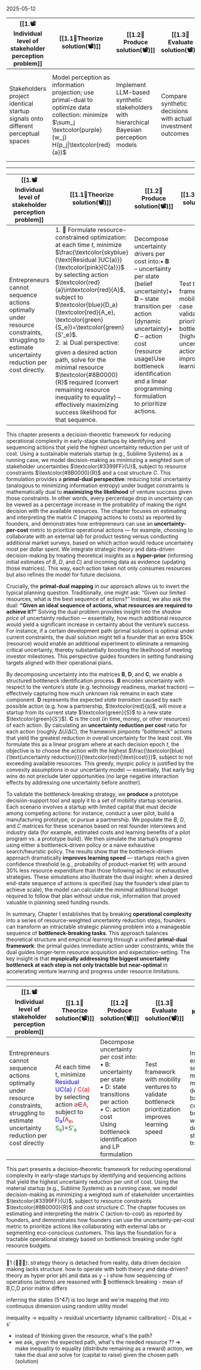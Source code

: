 2025-05-12



| [[1.📽️Individual level of stakeholder perception problem]]                     | [[1.1💭Theorize solution(📽️)]]                                                                                                                               | [[1.2📐Produce solution(📽️)]]                                                          | [[1.3💸Evaluate solution(📽️)]]                             | [[1.4📜Related work(📽️)]]                                                      | Key Insight                                                                                                   |
| ------------------------------------------------------------------------------- | ------------------------------------------------------------------------------------------------------------------------------------------------------------- | --------------------------------------------------------------------------------------- | ----------------------------------------------------------- | ------------------------------------------------------------------------------- | ------------------------------------------------------------------------------------------------------------- |
| Stakeholders project identical startup signals onto different perceptual spaces | Model perception as information projection; use primal-dual to optimize data collection: minimize $\sum_j \textcolor{purple}{w_j} H(p_j\|\textcolor{red}{a})$ | Implement LLM-based synthetic stakeholders with hierarchical Bayesian perception models | Compare synthetic decisions with actual investment outcomes | Literature on bounded rationality, attention allocation, categorical perception | Stakeholder decisions emerge from projecting high-dimensional venture data onto limited perceptual dimensions |

----

| [[1.📽️Individual level of stakeholder perception problem]]                                                                             | [[1.1💭Theorize solution(📽️)]]                                                                                                                                                                                                                                                                                                                                                                                                                                                                                                                                            | [[1.2📐Produce solution(📽️)]]                                                                                                                                                                                                                                                         | [[1.3💸Evaluate solution(📽️)]]                                                                                                                               | Key Insight                                                                                                                                                                                                                                                                      |
| ------------------------------------------------------------------------------------------------------------------------------------------- | ------------------------------------------------------------------------------------------------------------------------------------------------------------------------------------------------------------------------------------------------------------------------------------------------------------------------------------------------------------------------------------------------------------------------------------------------------------------------------------------------------------------------------------------------------------------------------ | ------------------------------------------------------------------------------------------------------------------------------------------------------------------------------------------------------------------------------------------------------------------------------------------ | ----------------------------------------------------------------------------------------------------------------------------------------------------------------- | -------------------------------------------------------------------------------------------------------------------------------------------------------------------------------------------------------------------------------------------------------------------------------- |
| Entrepreneurs cannot sequence actions optimally under resource constraints, struggling to estimate uncertainty reduction per cost directly. | 1. 🔄 Formulate resource-constrained optimization: at each time $t$, minimize $\frac{\textcolor{skyblue}{\text{Residual }UC(a)}}{\textcolor{pink}{C(a)}}$ by selecting action $\textcolor{red}{a}\in\textcolor{red}{A}$, subject to $\textcolor{blue}{D_a}(\textcolor{red}{A_e}, \textcolor{green}{S_e})=\textcolor{green}{S'_e}$.<br>2. 📊 Dual perspective: given a desired action path, solve for the minimal resource $\textcolor{#8B0000}{R}$ required (convert remaining resource inequality to equality) – effectively maximizing success likelihood for that sequence. | Decompose uncertainty drivers per cost into:• **B** – uncertainty per state (belief uncertainty)• **D** – state transition per action (dynamic uncertainty)• **C** – action cost (resource usage)Use bottleneck identification and a linear programming formulation to prioritize actions. | Test the framework with mobility venture case studies to validate that prioritizing bottlenecks (highest uncertainty/cost actions first) improves learning speed. | Instead of exhaustive multi-step planning, entrepreneurs make one-step (myopic) decisions targeting the current bottleneck. Leveraging deterministic short-term state transitions, this greedy bottleneck-focused strategy achieves near-optimal progress under tight resources. |

This chapter presents a decision-theoretic framework for reducing operational complexity in early-stage startups by identifying and sequencing actions that yield the highest uncertainty reduction per unit of cost. Using a sustainable materials startup (e.g., Sublime Systems) as a running case, we model decision-making as minimizing a weighted sum of stakeholder uncertainties $\textcolor{#3399FF}{U}$, subject to resource constraints $\textcolor{#8B0000}{R}$ and a cost structure $C$. This formulation provides a **primal-dual perspective**: reducing total uncertainty (analogous to minimizing information entropy) under budget constraints is mathematically dual to **maximizing the likelihood** of venture success given those constraints. In other words, every percentage drop in uncertainty can be viewed as a percentage increase in the probability of making the right decision with the available resources. The chapter focuses on estimating and interpreting the matrix $C$ (mapping actions to costs) as reported by founders, and demonstrates how entrepreneurs can use an **uncertainty-per-cost** metric to prioritize operational actions — for example, choosing to collaborate with an external lab for product testing versus conducting additional market surveys, based on which action would reduce uncertainty most per dollar spent. We integrate strategic theory and data-driven decision-making by treating theoretical insights as a **hyper-prior** (informing initial estimates of $B$, $D$, and $C$) and incoming data as evidence (updating those matrices). This way, each action taken not only consumes resources but also refines the model for future decisions.

Crucially, the **primal-dual mapping** in our approach allows us to invert the typical planning question. Traditionally, one might ask: “Given our limited resources, what is the best sequence of actions?” Instead, we also ask the dual: **“Given an ideal sequence of actions, what resources are required to achieve it?”** Solving the dual problem provides insight into the _shadow price_ of uncertainty reduction — essentially, how much additional resource would yield a significant increase in certainty about the venture’s success. For instance, if a certain development path (primal solution) is optimal under current constraints, the dual solution might tell a founder that an extra $50k (resource) would enable an additional experiment to eliminate a remaining critical uncertainty, thereby substantially boosting the likelihood of meeting investor milestones. This perspective guides founders in setting fundraising targets aligned with their operational plans.

By decomposing uncertainty into the matrices **B**, **D**, and **C**, we enable a structured bottleneck identification process. **B** encodes uncertainty with respect to the venture’s _state_ (e.g. technology readiness, market traction) — effectively capturing how much unknown risk remains in each state component. **D** represents the expected _state transition_ caused by each possible action (e.g. how a partnership, $\textcolor{red}{a}$, will move a startup from its current state $\textcolor{green}{S}$ to a new state $\textcolor{green}{S'}$). **C** is the cost (in time, money, or other resources) of each action. By calculating an **uncertainty reduction per cost** ratio for each action (roughly $\Delta U / \Delta C$), the framework pinpoints “bottleneck” actions that yield the greatest reduction in overall uncertainty for the least cost. We formulate this as a linear program where at each decision epoch $t$, the objective is to choose the action with the highest $\frac{\textcolor{blue}{\text{uncertainty reduction}}}{\textcolor{red}{\text{cost}}}$, subject to not exceeding available resources. This greedy, myopic policy is justified by the convexity assumptions in our uncertainty model — essentially, that early big wins do not preclude later opportunities (no large negative interaction effects by addressing one uncertainty before another).

To validate the bottleneck-breaking strategy, we **produce** a prototype decision-support tool and apply it to a set of mobility startup scenarios. Each scenario involves a startup with limited capital that must decide among competing actions: for instance, conduct a user pilot, build a manufacturing prototype, or pursue a partnership. We populate the $B$, $D$, and $C$ matrices for these scenarios based on real founder interviews and industry data (for example, estimated costs and learning benefits of a pilot program vs. a prototype build). We then simulate the startup’s progress using either a bottleneck-driven policy or a naive exhaustive search/heuristic policy. The results show that the bottleneck-driven approach dramatically **improves learning speed** — startups reach a given confidence threshold (e.g., probability of product-market fit) with around 30% less resource expenditure than those following ad-hoc or exhaustive strategies. These simulations also illustrate the dual insight: when a desired end-state sequence of actions is specified (say the founder’s ideal plan to achieve scale), the model can calculate the minimal additional budget required to follow that plan without undue risk, information that proved valuable in planning seed funding rounds.

In summary, Chapter I establishes that by breaking **operational complexity** into a series of resource-weighted uncertainty reduction steps, founders can transform an intractable strategic planning problem into a manageable sequence of **bottleneck-breaking tasks**. This approach balances theoretical structure and empirical learning through a unified **primal-dual framework**: the primal guides immediate action under constraints, while the dual guides longer-term resource acquisition and expectation-setting. The key insight is that **myopically addressing the biggest uncertainty bottleneck at each step is not only tractable but near-optimal** in accelerating venture learning and progress under resource limitations.

---

| [[1.📽️Individual level of stakeholder perception problem]]                                                                            | [[1.1💭Theorize solution(📽️)]]                                                                                                                                                                                                                                                                                                                                                                         | [[1.2📐Produce solution(📽️)]]                                                                                                                                                 | [[1.3💸Evaluate solution(📽️)]]                                                                 | Key Insight                                                                                                                |
| ------------------------------------------------------------------------------------------------------------------------------------------ | ----------------------------------------------------------------------------------------------------------------------------------------------------------------------------------------------------------------------------------------------------------------------------------------------------------------------------------------------------------------------------------------------------------- | ---------------------------------------------------------------------------------------------------------------------------------------------------------------------------------- | --------------------------------------------------------------------------------------------------- | -------------------------------------------------------------------------------------------------------------------------- |
| Entrepreneurs cannot sequence actions optimally under resource constraints, struggling to estimate uncertainty reduction per cost directly | At each time t, minimize <span style="color:blue">Residual UC(a)</span> / <span style="color:red">C(a)</span> by selecting action <span style="color:red">a</span>∈<span style="color:red">A</span>, subject to <span style="color:blue">D<sub>a</sub></span>(<span style="color:red">A<sub>e</sub></span>, <span style="color:green">S<sub>e</sub></span>)=<span style="color:green">S'<sub>e</sub></span> | Decompose uncertainty per cost into: <br>• B: uncertainty per state<br>• D: state transitions per action<br>• C: action cost<br>Using bottleneck identification and LP formulation | Test framework with mobility ventures to validate bottleneck prioritization improves learning speed | Instead of exhaustive search, make myopic decisions based on current bottlenecks with deterministic short-term transitions |


This part presents a decision-theoretic framework for reducing operational complexity in early-stage startups by identifying and sequencing actions that yield the highest uncertainty reduction per unit of cost. Using the material startup (e.g., Sublime Systems) as a running case, we model decision-making as minimizing a weighted sum of stakeholder uncertainties $\textcolor{#3399FF}{U}$, subject to resource constraints $\textcolor{#8B0000}{R}$ and cost structure $C$. The chapter focuses on estimating and interpreting the matrix $C$ (action-to-cost) as reported by founders, and demonstrates how founders can use the uncertainty-per-cost metric to prioritize actions like collaborating with external labs or segmenting eco-conscious customers. This lays the foundation for a tractable operational strategy based on bottleneck breaking under tight resource budgets.

---
📝1 (🤜🙋‍♀️): strategy theory is detached from reality, data driven decision making lacks structure. how to operate with both theory and data-driven? theory as hyper prior phi and data as y - i show how sequencing of operations (actions) are reasoned with 🍾 bottleneck breaking - mean of B,C,D prior matrix differs


inferring the states (5^47) is too large and we're mapping that into continuous dimension using random utility model

inequality -> equality = residual uncertianty (dynamic calibration) - D(s,a) = s' 

- instead of thinking given the resource, what's the path? 
- we ask, given the expected path, what's the needed resource ?? => make inequality to equality (distribute remaining as a reward)
action, we take the dual and solve for (capital to raise) given the chosen path (solution)

